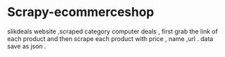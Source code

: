# Scrapy-ecommerceshop
slikdeals website ,scraped category computer deals , first grab the link of each product and then scrape each product with price , name ,url .
data save as json .
